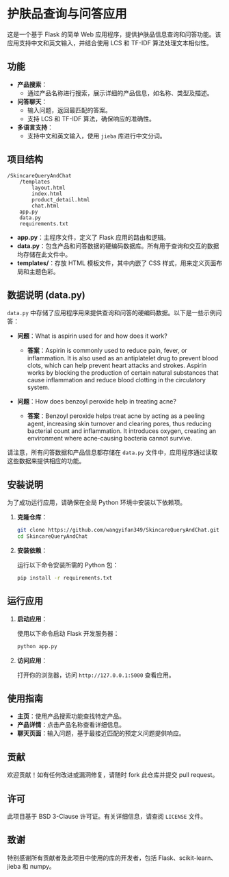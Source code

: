# 护肤品查询与问答应用

这是一个基于 Flask 的简单 Web 应用程序，提供护肤品信息查询和问答功能。该应用支持中文和英文输入，并结合使用 LCS 和 TF-IDF 算法处理文本相似性。

## 功能

- **产品搜索**：
  - 通过产品名称进行搜索，展示详细的产品信息，如名称、类型及描述。
- **问答聊天**：
  - 输入问题，返回最匹配的答案。
  - 支持 LCS 和 TF-IDF 算法，确保响应的准确性。
- **多语言支持**：
  - 支持中文和英文输入，使用 `jieba` 库进行中文分词。

## 项目结构

```
/SkincareQueryAndChat
    /templates
        layout.html
        index.html
        product_detail.html
        chat.html
    app.py
    data.py
    requirements.txt
```

- **app.py**：主程序文件，定义了 Flask 应用的路由和逻辑。
- **data.py**：包含产品和问答数据的硬编码数据库。所有用于查询和交互的数据均存储在此文件中。
- **templates/**：存放 HTML 模板文件，其中内嵌了 CSS 样式，用来定义页面布局和主题色彩。

## 数据说明 (data.py)

`data.py` 中存储了应用程序用来提供查询和问答的硬编码数据。以下是一些示例问答：

- **问题**：What is aspirin used for and how does it work?
  - **答案**：Aspirin is commonly used to reduce pain, fever, or inflammation. It is also used as an antiplatelet drug to prevent blood clots, which can help prevent heart attacks and strokes. Aspirin works by blocking the production of certain natural substances that cause inflammation and reduce blood clotting in the circulatory system.
  
- **问题**：How does benzoyl peroxide help in treating acne?
  - **答案**：Benzoyl peroxide helps treat acne by acting as a peeling agent, increasing skin turnover and clearing pores, thus reducing bacterial count and inflammation. It introduces oxygen, creating an environment where acne-causing bacteria cannot survive.

请注意，所有问答数据和产品信息都存储在 `data.py` 文件中，应用程序通过读取这些数据来提供相应的功能。

## 安装说明

为了成功运行应用，请确保在全局 Python 环境中安装以下依赖项。

1. **克隆仓库**：

   ```bash
   git clone https://github.com/wangyifan349/SkincareQueryAndChat.git
   cd SkincareQueryAndChat
   ```

2. **安装依赖**：

   运行以下命令安装所需的 Python 包：

   ```bash
   pip install -r requirements.txt
   ```

## 运行应用

1. **启动应用**：

   使用以下命令启动 Flask 开发服务器：

   ```bash
   python app.py
   ```

2. **访问应用**：

   打开你的浏览器，访问 `http://127.0.0.1:5000` 查看应用。

## 使用指南

- **主页**：使用产品搜索功能查找特定产品。
- **产品详情**：点击产品名称查看详细信息。
- **聊天页面**：输入问题，基于最接近匹配的预定义问题提供响应。

## 贡献

欢迎贡献！如有任何改进或漏洞修复，请随时 fork 此仓库并提交 pull request。

## 许可

此项目基于 BSD 3-Clause 许可证。有关详细信息，请查阅 `LICENSE` 文件。

## 致谢

特别感谢所有贡献者及此项目中使用的库的开发者，包括 Flask、scikit-learn、jieba 和 numpy。
